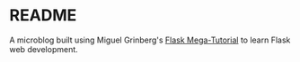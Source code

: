 # README

A microblog built using Miguel Grinberg's [Flask
Mega-Tutorial](https://blog.miguelgrinberg.com/post/the-flask-mega-tutorial-part-i-hello-world)
to learn Flask web development.
